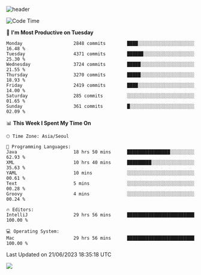 ![header](https://capsule-render.vercel.app/api?type=Egg&color=timeAuto&height=300&section=header&text=PoPo&fontSize=90&animation=fadeIn)

  <!--START_SECTION:waka-->
![Code Time](http://img.shields.io/badge/Code%20Time-944%20hrs%2055%20mins-blue)

📅 **I'm Most Productive on Tuesday** 

```text
Monday                   2848 commits        ████░░░░░░░░░░░░░░░░░░░░░   16.48 % 
Tuesday                  4371 commits        ██████░░░░░░░░░░░░░░░░░░░   25.30 % 
Wednesday                3724 commits        █████░░░░░░░░░░░░░░░░░░░░   21.55 % 
Thursday                 3270 commits        █████░░░░░░░░░░░░░░░░░░░░   18.93 % 
Friday                   2419 commits        ████░░░░░░░░░░░░░░░░░░░░░   14.00 % 
Saturday                 285 commits         ░░░░░░░░░░░░░░░░░░░░░░░░░   01.65 % 
Sunday                   361 commits         █░░░░░░░░░░░░░░░░░░░░░░░░   02.09 % 
```


📊 **This Week I Spent My Time On** 

```text
🕑︎ Time Zone: Asia/Seoul

💬 Programming Languages: 
Java                     18 hrs 50 mins      ████████████████░░░░░░░░░   62.93 % 
XML                      10 hrs 40 mins      █████████░░░░░░░░░░░░░░░░   35.63 % 
YAML                     10 mins             ░░░░░░░░░░░░░░░░░░░░░░░░░   00.61 % 
Text                     5 mins              ░░░░░░░░░░░░░░░░░░░░░░░░░   00.28 % 
Groovy                   4 mins              ░░░░░░░░░░░░░░░░░░░░░░░░░   00.24 % 

🔥 Editors: 
IntelliJ                 29 hrs 56 mins      █████████████████████████   100.00 % 

💻 Operating System: 
Mac                      29 hrs 56 mins      █████████████████████████   100.00 % 
```


 Last Updated on 21/06/2023 18:35:18 UTC
<!--END_SECTION:waka-->



<img src="https://capsule-render.vercel.app/api?type=Egg&color=timeAuto&height=300&section=footer&text=PoPo&fontSize=90&animation=fadeIn&reversal=true" />
